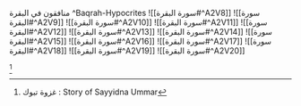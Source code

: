 منافقون في البقرة ^Baqrah-Hypocrites
![[سورة البقرة#^A2V8]]
![[سورة البقرة#^A2V9]]
![[سورة البقرة#^A2V10]]
![[سورة البقرة#^A2V11]]
![[سورة البقرة#^A2V12]]
![[سورة البقرة#^A2V13]]
![[سورة البقرة#^A2V14]]
![[سورة البقرة#^A2V15]]
![[سورة البقرة#^A2V16]]
![[سورة البقرة#^A2V17]]
![[سورة البقرة#^A2V18]]
![[سورة البقرة#^A2V19]]
![[سورة البقرة#^A2V20]]

[^1]

[^1]: غزوة تبوك : Story of Sayyidna Ummar